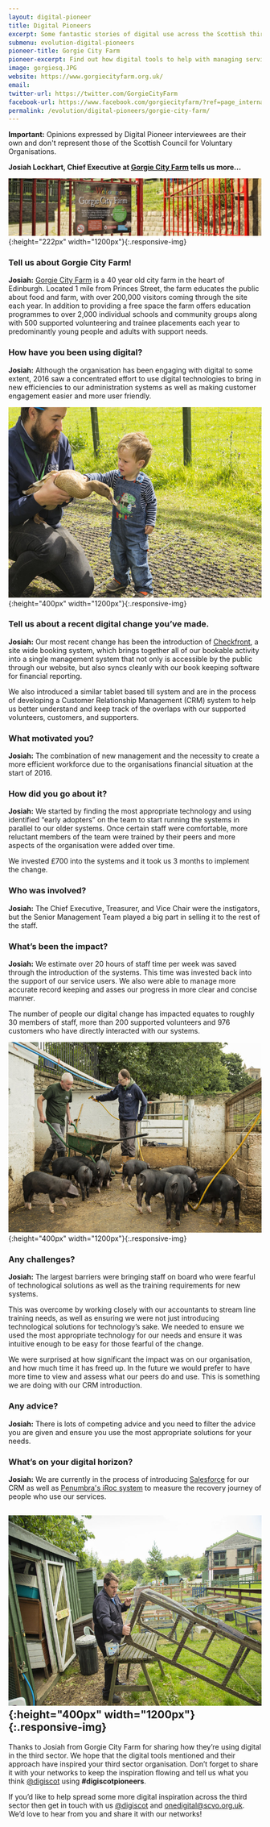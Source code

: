 ```yaml
---
layout: digital-pioneer
title: Digital Pioneers
excerpt: Some fantastic stories of digital use across the Scottish third sector. Read on to be inspired.
submenu: evolution-digital-pioneers
pioneer-title: Gorgie City Farm
pioneer-excerpt: Find out how digital tools to help with managing services has saved staff and volunteer time and improved customer engagement.
image: gorgiesq.JPG
website: https://www.gorgiecityfarm.org.uk/
email:
twitter-url: https://twitter.com/GorgieCityFarm
facebook-url: https://www.facebook.com/gorgiecityfarm/?ref=page_internal
permalink: /evolution/digital-pioneers/gorgie-city-farm/
---
```

**Important:** Opinions expressed by Digital Pioneer interviewees are their own and don't represent those of the Scottish Council for Voluntary Organisations.

**Josiah Lockhart, Chief Executive at <a target='_blank' href="https://www.gorgiecityfarm.org.uk/">Gorgie City Farm</a> tells us more...**

![Gorgie City Farm](/images/digital-pioneers/gorgiebanner.JPG){:height="222px" width="1200px"}{:.responsive-img}

### Tell us about Gorgie City Farm! 

**Josiah:** <a target='_blank' href="https://www.gorgiecityfarm.org.uk/">Gorgie City Farm</a> is a 40 year old city farm in the heart of Edinburgh. Located 1 mile from Princes Street, the farm educates the public about food and farm, with over 200,000 visitors coming through the site each year.  In addition to providing a free space the farm offers education programmes to over 2,000 individual schools and community groups along with 500 supported volunteering and trainee placements each year to predominantly young people and adults with support needs.

### How have you been using digital?

**Josiah:** Although the organisation has been engaging with digital to some extent, 2016 saw a concentrated effort to use digital technologies to bring in new efficiencies to our administration systems as well as making customer engagement easier and more user friendly.

![Gorgie City Farm](/images/digital-pioneers/kidswithanimals.jpg){:height="400px" width="1200px"}{:.responsive-img}

### Tell us about a recent digital change you’ve made.

**Josiah:** Our most recent change has been the introduction of <a target='_blank' href="https://www.checkfront.com/">Checkfront</a>, a site wide booking system, which brings together all of our bookable activity into a single management system that not only is accessible by the public through our website, but also syncs cleanly with our book keeping software for financial reporting.

We also introduced a similar tablet based till system and are in the process of developing a Customer Relationship Management (CRM) system to help us better understand and keep track of the overlaps with our supported volunteers, customers, and supporters.

### What motivated you?

**Josiah:** The combination of new management and the necessity to create a more efficient workforce due to the organisations financial situation at the start of 2016. 

### How did you go about it?

**Josiah:** We started by finding the most appropriate technology and using identified “early adopters” on the team to start running the systems in parallel to our older systems.  Once certain staff were comfortable, more reluctant members of the team were trained by their peers and more aspects of the organisation were added over time.

We invested £700 into the systems and it took us 3 months to implement the change. 

### Who was involved?

**Josiah:** The Chief Executive, Treasurer, and Vice Chair were the instigators, but the Senior Management Team played a big part in selling it to the rest of the staff. 

### What’s been the impact?

**Josiah:** We estimate over 20 hours of staff time per week was saved through the introduction of the systems. This time was invested back into the support of our service users.  We also were able to manage more accurate record keeping and asses our progress in more clear and concise manner.  

The number of people our digital change has impacted equates to roughly 30 members of staff, more than 200 supported volunteers and 976 customers who have directly interacted with our systems.

![Gorgie City Farm](/images/digital-pioneers/volunteers.jpg){:height="400px" width="1200px"}{:.responsive-img}

### Any challenges?

**Josiah:** The largest barriers were bringing staff on board who were fearful of technological solutions as well as the training requirements for new systems.  

This was overcome by working closely with our accountants to stream line training needs, as well as ensuring we were not just introducing technological solutions for technology’s sake. We needed to ensure we used the most appropriate technology for our needs and ensure it was intuitive enough to be easy for those fearful of the change. 

We were surprised at how significant the impact was on our organisation, and how much time it has freed up. In the future we would prefer to have more time to view and assess what our peers do and use. This is something we are doing with our CRM introduction.

### Any advice?

**Josiah:** There is lots of competing advice and you need to filter the advice you are given and ensure you use the most appropriate solutions for your needs. 

### What’s on your digital horizon?

**Josiah:** We are currently in the process of introducing <a target='_blank' href="http://www.salesforce.org/nonprofit/">Salesforce</a> for our CRM as well as <a target='_blank' href="http://www.penumbra.org.uk/innovation/iroc/">Penumbra's iRoc system</a> to measure the recovery journey of people who use our services. 

![Gorgie City Farm](/images/digital-pioneers/volunteers1.jpg){:height="400px" width="1200px"}{:.responsive-img}
-----

Thanks to Josiah from Gorgie City Farm for sharing how they’re using digital in the third sector. We hope that the digital tools mentioned and their approach have inspired your third sector organisation. Don’t forget to share it with your networks to keep the inspiration flowing and tell us what you think  <a href="https://twitter.com/digiscot?ref_src=twsrc%5Egoogle%7Ctwcamp%5Eserp%7Ctwgr%5Eauthor" target="_blank">@digiscot</a> using **#digiscotpioneers**.

If you’d like to help spread some more digital inspiration across the third sector then get in touch with us <a href="https://twitter.com/digiscot?ref_src=twsrc%5Egoogle%7Ctwcamp%5Eserp%7Ctwgr%5Eauthor" target="_blank">@digiscot</a> and <a href="mailto:onedigital@scvo.org.uk">onedigital@scvo.org.uk</a>.  We’d love to hear from you and share it with our networks!

